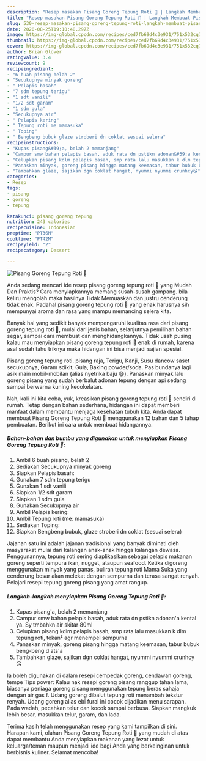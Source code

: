 ```yaml
---
description: "Resep masakan Pisang Goreng Tepung Roti 🍌 | Langkah Membuat Pisang Goreng Tepung Roti 🍌 Yang Menggugah Selera"
title: "Resep masakan Pisang Goreng Tepung Roti 🍌 | Langkah Membuat Pisang Goreng Tepung Roti 🍌 Yang Menggugah Selera"
slug: 530-resep-masakan-pisang-goreng-tepung-roti-langkah-membuat-pisang-goreng-tepung-roti-yang-menggugah-selera
date: 2020-08-25T19:10:48.297Z
image: https://img-global.cpcdn.com/recipes/ced7fb69d4c3e931/751x532cq70/pisang-goreng-tepung-roti-🍌-foto-resep-utama.jpg
thumbnail: https://img-global.cpcdn.com/recipes/ced7fb69d4c3e931/751x532cq70/pisang-goreng-tepung-roti-🍌-foto-resep-utama.jpg
cover: https://img-global.cpcdn.com/recipes/ced7fb69d4c3e931/751x532cq70/pisang-goreng-tepung-roti-🍌-foto-resep-utama.jpg
author: Brian Glover
ratingvalue: 3.4
reviewcount: 9
recipeingredient:
- "6 buah pisang belah 2"
- "Secukupnya minyak goreng"
- " Pelapis basah"
- "7 sdm tepung terigu"
- "1 sdt vanili"
- "1/2 sdt garam"
- "1 sdm gula"
- "Secukupnya air"
- " Pelapis kering"
- " Tepung roti me mamasuka"
- " Toping"
- " Bengbeng bubuk glaze stroberi dn coklat sesuai selera"
recipeinstructions:
- "Kupas pisang&#39;a, belah 2 memanjang"
- "Campur smw bahan pelapis basah, aduk rata dn pstikn adonan&#39;a kental ya. Sy tmbahkn air skitar 80ml"
- "Celupkan pisang kdlm pelapis basah, smp rata lalu masukkan k dlm tepung roti, tekan² agr menempel sempurna"
- "Panaskan minyak, goreng pisang hingga matang keemasan, tabur bubuk beng-beng d ats&#39;a"
- "Tambahkan glaze, sajikan dgn coklat hangat, nyummi nyummi crunhcy😘"
categories:
- Resep
tags:
- pisang
- goreng
- tepung

katakunci: pisang goreng tepung 
nutrition: 243 calories
recipecuisine: Indonesian
preptime: "PT36M"
cooktime: "PT42M"
recipeyield: "2"
recipecategory: Dessert

---
```



![Pisang Goreng Tepung Roti 🍌](https://img-global.cpcdn.com/recipes/ced7fb69d4c3e931/751x532cq70/pisang-goreng-tepung-roti-🍌-foto-resep-utama.jpg)

Anda sedang mencari ide resep pisang goreng tepung roti 🍌 yang Mudah Dan Praktis? Cara menyiapkannya memang susah-susah gampang. bila keliru mengolah maka hasilnya Tidak Memuaskan dan justru cenderung tidak enak. Padahal pisang goreng tepung roti 🍌 yang enak harusnya sih mempunyai aroma dan rasa yang mampu memancing selera kita.

Banyak hal yang sedikit banyak mempengaruhi kualitas rasa dari pisang goreng tepung roti 🍌, mulai dari jenis bahan, selanjutnya pemilihan bahan segar, sampai cara membuat dan menghidangkannya. Tidak usah pusing kalau mau menyiapkan pisang goreng tepung roti 🍌 enak di rumah, karena asal sudah tahu triknya maka hidangan ini bisa menjadi sajian spesial.

Pisang goreng tepung roti. pisang raja, Terigu, Kanji, Susu dancow saset secukupnya, Garam sdikit, Gula, Baking powder/soda. Pas bundanya lagi asik main mobil-mobilan (alias nyetrika baju 😅). Panaskan minyak lalu goreng pisang yang sudah berbalut adonan tepung dengan api sedang sampai berwarna kuning kecokelatan.


Nah, kali ini kita coba, yuk, kreasikan pisang goreng tepung roti 🍌 sendiri di rumah. Tetap dengan bahan sederhana, hidangan ini dapat memberi manfaat dalam membantu menjaga kesehatan tubuh kita. Anda dapat membuat Pisang Goreng Tepung Roti 🍌 menggunakan 12 bahan dan 5 tahap pembuatan. Berikut ini cara untuk membuat hidangannya.

<!--inarticleads1-->

##### Bahan-bahan dan bumbu yang digunakan untuk menyiapkan Pisang Goreng Tepung Roti 🍌:

1. Ambil 6 buah pisang, belah 2
1. Sediakan Secukupnya minyak goreng
1. Siapkan  Pelapis basah:
1. Gunakan 7 sdm tepung terigu
1. Gunakan 1 sdt vanili
1. Siapkan 1/2 sdt garam
1. Siapkan 1 sdm gula
1. Gunakan Secukupnya air
1. Ambil  Pelapis kering:
1. Ambil  Tepung roti (me: mamasuka)
1. Sediakan  Toping:
1. Siapkan  Bengbeng bubuk, glaze stroberi dn coklat (sesuai selera)


Jajanan satu ini adalah jajanan tradisional yang banyak diminati oleh masyarakat mulai dari kalangan anak-anak hingga kalangan dewasa. Penggunannya, tepung roti sering diaplikasikan sebagai pelapis makanan goreng seperti tempura ikan, nugget, ataupun seafood. Ketika digoreng menggunakan minyak yang panas, buliran tepung roti Mama Suka yang cenderung besar akan melekat dengan sempurna dan terasa sangat renyah. Pelajari resepi tepung goreng pisang yang amat rangup. 

<!--inarticleads2-->

##### Langkah-langkah menyiapkan Pisang Goreng Tepung Roti 🍌:

1. Kupas pisang&#39;a, belah 2 memanjang
1. Campur smw bahan pelapis basah, aduk rata dn pstikn adonan&#39;a kental ya. Sy tmbahkn air skitar 80ml
1. Celupkan pisang kdlm pelapis basah, smp rata lalu masukkan k dlm tepung roti, tekan² agr menempel sempurna
1. Panaskan minyak, goreng pisang hingga matang keemasan, tabur bubuk beng-beng d ats&#39;a
1. Tambahkan glaze, sajikan dgn coklat hangat, nyummi nyummi crunhcy😘


Ia boleh digunakan di dalam resepi cempedak goreng, cendawan goreng, tempe Tips power: Kalau nak resepi goreng pisang ranggup tahan lama, biasanya peniaga goreng pisang menggunakan tepung beras sahaja dengan air gas f. Udang goreng dibalut tepung roti menambah tekstur renyah. Udang goreng alias ebi furai ini cocok dijadikan menu sarapan. Pada wadah, pecahkan telur dan kocok sampai berbusa. Siapkan mangkuk lebih besar, masukkan telur, garam, dan lada. 

Terima kasih telah menggunakan resep yang kami tampilkan di sini. Harapan kami, olahan Pisang Goreng Tepung Roti 🍌 yang mudah di atas dapat membantu Anda menyiapkan makanan yang lezat untuk keluarga/teman maupun menjadi ide bagi Anda yang berkeinginan untuk berbisnis kuliner. Selamat mencoba!
